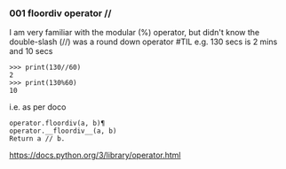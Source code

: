 ### 001 floordiv operator //

I am very familiar with the modular (%) operator, but didn't know the double-slash (//) was a round down operator #TIL e.g. 130 secs is 2 mins and 10 secs
```
>>> print(130//60)
2
>>> print(130%60)
10
``` 

i.e. as per doco

```
operator.floordiv(a, b)¶
operator.__floordiv__(a, b)
Return a // b.
```

https://docs.python.org/3/library/operator.html
